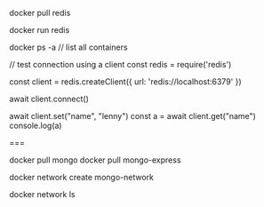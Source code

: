docker pull redis

docker run redis

docker ps -a  // list all containers

// test connection using a client
const redis = require('redis')

const client = redis.createClient({
  url: 'redis://localhost:6379'
})

await client.connect()

await client.set("name", "lenny")
const a = await client.get("name")
console.log(a)


===

docker pull mongo
docker pull mongo-express

docker network create mongo-network

docker network ls


